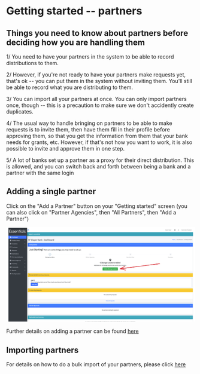 # Getting started -- partners

## Things you need to know about partners before deciding how you are handling them

1/  You need to have your partners in the system to be able to record distributions to them.

2/  However,  if you're not ready to have your partners make requests yet, that's ok -- you can put them in the system without inviting them.   You'll still be able to record what you are distributing to them.

3/  You can import all your partners at once.  You can only import partners once, though -- this is a precaution to make sure we don't accidently create duplicates.

4/  The usual way to handle bringing on partners to be able to make requests is to invite them,  then have them fill in their profile before approving them, so that you get the information from them that your bank needs for grants, etc.   However, if that's not how you want to work,  it is also possible to invite and approve them in one step.

5/  A lot of banks set up a partner as a proxy for their direct distribution.  This is allowed, and you can switch back and forth between being a bank and a partner with the same login  

## Adding a single partner
Click on the "Add a Partner" button on your "Getting started" screen
(you can also click on "Partner Agencies", then "All Partners", then "Add a Partner")

![navigation](images/gs_just_starting_step_1.png)

Further details on adding a partner can be found [here](pm_adding_a_partner.md)

## Importing partners
For details on how to do a bulk import of your partners, please click [here](pm_importing_partners.md)
